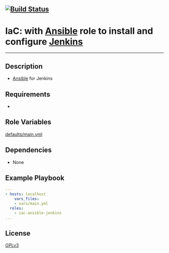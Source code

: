 [![Build Status](https://travis-ci.org/wluisaraujo/iac-ansible-jenkins.svg?branch=master)](https://travis-ci.org/wluisaraujo/iac-ansible-jenkins)
---
# IaC: with [Ansible](https://www.ansible.com) role to install and configure [Jenkins](https://jenkins.io/)
------------

Description
------------

 * [Ansible](https://www.ansible.com) for Jenkins

Requirements
------------

 *

Role Variables
--------------

[defaults/main.yml](defaults/main.yml)

Dependencies
------------

* None

Example Playbook
----------------
```yaml
---
- hosts: localhost
    vars_files:
    - vars/main.yml
  roles:
    - iac-ansible-jenkins
...    
```

License
-------

[GPLv3](https://www.gnu.org/licenses/gpl-3.0.pt-br.html)
